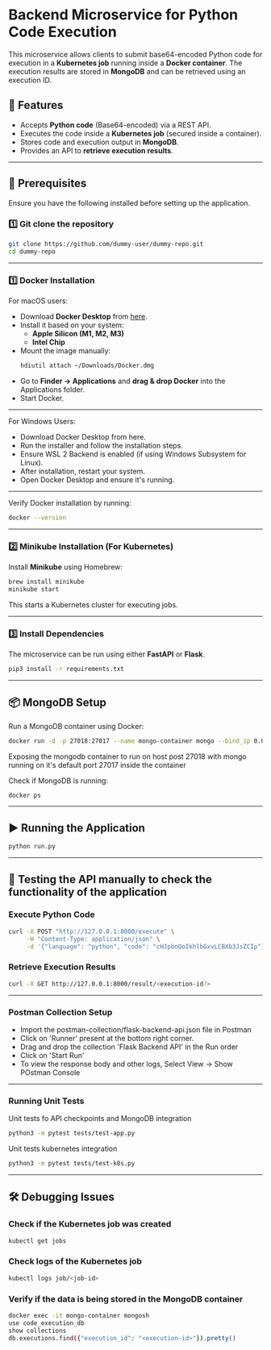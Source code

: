 # Backend Microservice for Python Code Execution

This microservice allows clients to submit base64-encoded Python code for execution in a **Kubernetes job** running inside a **Docker container**. The execution results are stored in **MongoDB** and can be retrieved using an execution ID.

## 🚀 Features
- Accepts **Python code** (Base64-encoded) via a REST API.
- Executes the code inside a **Kubernetes job** (secured inside a container).
- Stores code and execution output in **MongoDB**.
- Provides an API to **retrieve execution results**.

---

## 📌 **Prerequisites**
Ensure you have the following installed before setting up the application.

### **1️⃣ Git clone the repository**
```bash
git clone https://github.com/dummy-user/dummy-repo.git
cd dummy-repo
```
---
### **1️⃣ Docker Installation**
For macOS users:
- Download **Docker Desktop** from [here](https://www.docker.com/products/docker-desktop/).
- Install it based on your system:
  - **Apple Silicon (M1, M2, M3)**
  - **Intel Chip**
- Mount the image manually:
  ```bash
  hdiutil attach ~/Downloads/Docker.dmg
  ```
- Go to **Finder → Applications** and **drag & drop Docker** into the Applications folder.
- Start Docker.

---
For Windows Users:
- Download Docker Desktop from here.
- Run the installer and follow the installation steps.
- Ensure WSL 2 Backend is enabled (if using Windows Subsystem for Linux).
- After installation, restart your system.
- Open Docker Desktop and ensure it's running.
---

Verify Docker installation by running:

```bash
docker --version
```
---

### **2️⃣ Minikube Installation (For Kubernetes)**
Install **Minikube** using Homebrew:
```bash
brew install minikube
minikube start
```
This starts a Kubernetes cluster for executing jobs.

---

### **3️⃣ Install Dependencies**
The microservice can be run using either **FastAPI** or **Flask**.

```bash
pip3 install -r requirements.txt
```
---

## 📦 **MongoDB Setup**
Run a MongoDB container using Docker:

```bash
docker run -d -p 27018:27017 --name mongo-container mongo --bind_ip 0.0.0.0
```
Exposing the mongodb container to run on host post 27018 with mongo running on it's default port 27017 inside the container

Check if MongoDB is running:
```bash
docker ps
```
---

## ▶️ **Running the Application**

```bash
python run.py
```
---

## 🧪 **Testing the API manually to check the functionality of the application**
### **Execute Python Code**
```bash
curl -X POST "http://127.0.0.1:8000/execute" \
     -H "Content-Type: application/json" \
     -d '{"language": "python", "code": "cHJpbnQoIkhlbGxvLCBXb3JsZCIp"}'
```
### **Retrieve Execution Results**
```bash
curl -X GET http://127.0.0.1:8000/result/<execution-id?>
```
---

### **Postman Collection Setup**
- Import the postman-collection/flask-backend-api.json file in Postman
- Click on 'Runner' present at the bottom right corner.
- Drag and drop the collection 'Flask Backend API' in the Run order
- Click on 'Start Run'
- To view the response body and other logs, Select View -> Show POstman Console 

---

### **Running Unit Tests**
Unit tests fo API checkpoints and MongoDB integration
```bash
python3 -m pytest tests/test-app.py

```
Unit tests kubernetes integration
```bash
python3 -m pytest tests/test-k8s.py

```

---

## 🛠 **Debugging Issues**
### **Check if the Kubernetes job was created**
```bash
kubectl get jobs
```

### **Check logs of the Kubernetes job**
```bash
kubectl logs job/<job-id>
```
### **Verify if the data is being stored in the MongoDB container**

```bash
docker exec -it mongo-container mongosh
use code_execution_db
show collections
db.executions.find({"execution_id": "<execution-id>"}).pretty()
```